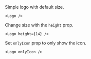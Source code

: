 Simple logo with default size.

    <Logo />

Change size with the `height` prop.

    <Logo height={14} />

Set `onlyIcon` prop to only show the icon.

    <Logo onlyIcon />
